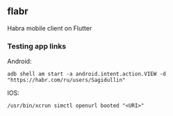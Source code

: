 ## flabr

Habra mobile client on Flutter


### Testing app links

Android: 

```
adb shell am start -a android.intent.action.VIEW -d "https://habr.com/ru/users/Sagidullin"
```

IOS:

```
/usr/bin/xcrun simctl openurl booted "<URI>"
```

